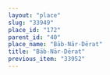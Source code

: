 ```yaml
---
layout: "place"
slug: "33949"
place_id: "172"
parent_id: "40"
place_name: "Bāb-Nār-Dērat"
title: "Bāb-Nār-Dērat"
previous_item: "33952"
---
```

